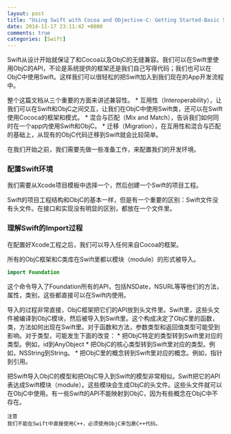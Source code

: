 ```yaml
---
layout: post
title: "Using Swift with Cocoa and Objective-C: Getting Started-Basic Setup"
date: 2014-11-17 23:11:42 +0800
comments: true
categories: [Swift]
---
```



Swift从设计开始就保证了和Cocoa以及ObjC的无缝兼容。我们可以在Swift里使用ObjC的API，不论是系统提供的框架还是我们自己写得代码；我们也可以在ObjC中使用Swift。这样我们可以很轻松的把Swift加入到我们现在的App开发流程中。

整个这篇文档从三个重要的方面来讲述兼容性。
    *   互用性（Interoperability），让我们可以在Swift和ObjC之间交互，让我们在ObjC中使用Swift类，还可以在Swift使用Cococa的框架和模式。
    *   混合与匹配（Mix and Match），告诉我们如何同时在一个app内使用Swift和ObjC。
    *   迁移（Migration），在互用性和混合与匹配的基础上，从现有的ObjC代码迁移到Swift就会比较简单。

在我们开始之前，我们需要先做一些准备工作，来配置我们的开发环境。

<!--more-->

### 配置Swift环境

我们需要从Xcode项目模板中选择一个，然后创建一个Swift的项目工程。

Swift的项目工程结构和ObjC的基本一样，但是有一个重要的区别：Swift文件没有头文件。在接口和实现没有明显的区别，都放在一个文件里。

### 理解Swift的Import过程

在配置好Xcode工程之后，我们可以导入任何来自Cocoa的框架。

所有的ObjC框架和C类库在Swift里都以模块（module）的形式被导入。

``` swift
import Foundation
```

这个命令导入了Foundation所有的API，包括NSDate，NSURL等等他们的方法，属性，类别，这些都直接可以在Swift内使用。

导入的过程非常直接，ObjC框架把它们的API放到头文件里。Swift里，这些头文件被编译到ObjC模块，然后被导入到Swift里。这个构成决定了ObjC里的函数，类，方法如何出现在Swift里。对于函数和方法，参数类型和返回值类型可能受到影响。对于类型，可能发生下面的改变：
    *   把ObjC特定的类型转到Swift里对应的类型。例如，id到AnyObject
    *   把ObjC的核心类型转到Swift里对应的类型。例如，NSString到String。
    *   把ObjC里的概念转到Swift里对应的概念。例如，指针到引用。

把Swift导入ObjC的模型和把ObjC导入到Swift的模型非常相似。Swift把它的API表达成Swift模块（module）。这些模块会生成ObjC的头文件。这些头文件就可以在ObjC中使用。有一些Swift的API不能映射到ObjC，因为有些概念在ObjC中不存在。

    注意
    我们不能在Swift中直接使用C++，必须使用ObjC来包裹C++代码。

